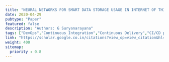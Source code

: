 ```yaml
---
title: "NEURAL NETWORKS FOR SMART DATA STORAGE USAGE IN INTERNET OF THINGS"
date: 2020-04-29
pubtype: "Paper"
featured: false
description: "Authors: G Suryanarayana"
tags: ["DevOps","Continuous Integration","Continuous Delivery","CI/CD pipelines","agile","Culture"]
link: "https://scholar.google.co.in/citations?view_op=view_citation&hl=en&user=PvxaIVsAAAAJ&cstart=20&pagesize=80&citation_for_view=PvxaIVsAAAAJ:8k81kl-MbHgC"
weight: 400
sitemap:
  priority : 0.8
---
```



